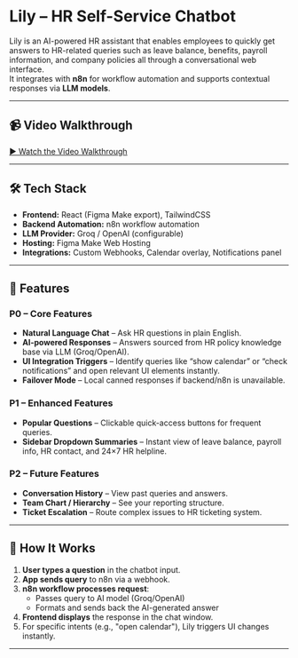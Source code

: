# Lily – HR Self-Service Chatbot

Lily is an AI-powered HR assistant that enables employees to quickly get answers to HR-related queries such as leave balance, benefits, payroll information, and company policies all through a conversational web interface.  
It integrates with **n8n** for workflow automation and supports contextual responses via **LLM models**.

---

## 📹 Video Walkthrough
[▶ Watch the Video Walkthrough](https://drive.google.com/file/d/1YT-kIm4WTXdMMt8O79K8covDLIQDFEkN/view?usp=drive_link)

---

## 🛠 Tech Stack
- **Frontend:** React (Figma Make export), TailwindCSS
- **Backend Automation:** n8n workflow automation
- **LLM Provider:** Groq / OpenAI (configurable)
- **Hosting:** Figma Make Web Hosting
- **Integrations:** Custom Webhooks, Calendar overlay, Notifications panel

---

## 📌 Features

### P0 – Core Features
- **Natural Language Chat** – Ask HR questions in plain English.
- **AI-powered Responses** – Answers sourced from HR policy knowledge base via LLM (Groq/OpenAI).
- **UI Integration Triggers** – Identify queries like “show calendar” or “check notifications” and open relevant UI elements instantly.
- **Failover Mode** – Local canned responses if backend/n8n is unavailable.

### P1 – Enhanced Features
- **Popular Questions** – Clickable quick-access buttons for frequent queries.
- **Sidebar Dropdown Summaries** – Instant view of leave balance, payroll info, HR contact, and 24×7 HR helpline.

### P2 – Future Features
- **Conversation History** – View past queries and answers.
- **Team Chart / Hierarchy** – See your reporting structure.
- **Ticket Escalation** – Route complex issues to HR ticketing system.

---

## 🚀 How It Works

1. **User types a question** in the chatbot input.
2. **App sends query** to n8n via a webhook.
3. **n8n workflow processes request**:
   - Passes query to AI model (Groq/OpenAI)
   - Formats and sends back the AI-generated answer
4. **Frontend displays** the response in the chat window.
5. For specific intents (e.g., "open calendar"), Lily triggers UI changes instantly.

---

